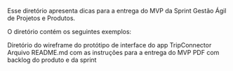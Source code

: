 
Esse diretório apresenta dicas para a entrega do MVP da Sprint Gestão Ágil de Projetos e Produtos.

O diretório contém os seguintes exemplos:

Diretório do wireframe do protótipo de interface do app TripConnector
Arquivo README.md com as instruções para a entrega do MVP
PDF com backlog do produto e da sprint

